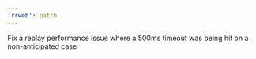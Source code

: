 ```yaml
---
'rrweb': patch
---
```


Fix a replay performance issue where a 500ms timeout was being hit on a non-anticipated case

